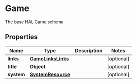

# Game

The base HAL Game schema

## Properties

| Name | Type | Description | Notes |
|------------ | ------------- | ------------- | -------------|
|**links** | [**GameLinksLinks**](GameLinksLinks.md) |  |  [optional] |
|**title** | **Object** |  |  [optional] |
|**system** | [**SystemResource**](SystemResource.md) |  |  [optional] |



